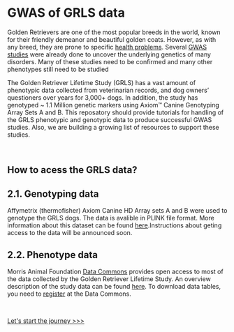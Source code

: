 # GWAS of GRLS data

Golden Retrievers are one of the most popular breeds in the world, known for their friendly demeanor and beautiful golden coats. However, as with any breed, they are prone to specific [health problems](https://maf-grls.github.io/grGWAS/ext_docs/health_concerns.md). Several [GWAS studies]([./ext_docs/](https://maf-grls.github.io/grGWAS/ext_docs/)gwas_studies.md) were already done to uncover the underlying genetics of many disorders. Many of these studies need to be confirmed and many other phenotypes still need to be studied  

The Golden Retriever Lifetime Study (GRLS) has a vast amount of phenotypic data collected from veterinarian records, and dog owners’ questioners over years for 3,000+ dogs. In addition, the study has genotyped ~ 1.1 Million genetic markers using Axiom™ Canine Genotyping Array Sets A and B. This reposatory should provide tutorials for handling of the GRLS phenotypic and genotypic data to produce successful GWAS studies. Also, we are building a growing list of resources to support these studies. 

<br>

## How to acess the GRLS data?

## 2.1. Genotyping data
Affymetrix (thermofisher) Axiom Canine HD Array sets A and B were used to genotype the GRLS dogs. The data is avalible in PLINK file format. More information about this dataset can be found [here](https://github.com/MAF-GRLS/grGWAS/blob/dev/GRLS_Axiom.json).Instructions about geting access to the data will be announced soon.
   
## 2.2. Phenotype data
Morris Animal Foundation [Data Commons](https://datacommons.morrisanimalfoundation.org/) provides open access to most of the data collected by the Golden Retriever Lifetime Study. An overview description of the study data can be found [here](https://datacommons.morrisanimalfoundation.org/node/221). To download data tables, you need to [register](https://datacommons.morrisanimalfoundation.org/user/login?destination=/node/1) at the Data Commons.

<br>

[Let's start the journey >>>](https://maf-grls.github.io/grGWAS/1.install/)
